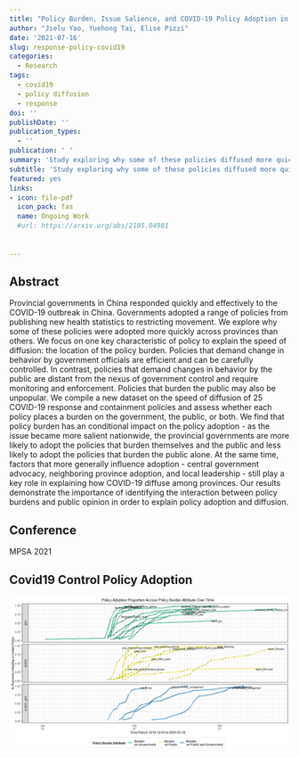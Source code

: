```yaml
---
title: "Policy Burden, Issue Salience, and COVID-19 Policy Adoption in China"
author: "Jielu Yao, Yuehong Tai, Elise Pizzi"
date: '2021-07-16'
slug: response-policy-covid19
categories:
  - Research
tags:
  - covid19
  - policy diffusion
  - response
doi: ''
publishDate: ''
publication_types:
  - ''
publication: ' '
summary: 'Study exploring why some of these policies diffused more quickly across provinces than others during COVID19 in China and finding policy features matter.'
subtitle: 'Study exploring why some of these policies diffused more quickly across provinces than others during COVID19 in China and finding policy features matter.'
featured: yes
links:
- icon: file-pdf
  icon_pack: fas
  name: Ongoing Work
  #url: https://arxiv.org/abs/2105.04981
  

---
```


## Abstract 

Provincial governments in China responded quickly and effectively to the COVID-19 outbreak in China. Governments adopted a range of policies from publishing new health statistics to restricting movement. We explore why some of these policies were adopted more quickly across provinces than others. We focus on one key characteristic of policy to explain the speed of diffusion: the location of the policy burden. Policies that demand change in behavior by government officials are efficient and can be carefully controlled. In contrast, policies that demand changes in behavior by the public are distant from the nexus of government control and require monitoring and enforcement. Policies that burden the public may also be unpopular. We compile a new dataset on the speed of diffusion of 25 COVID-19 response and containment policies and assess whether each policy places a burden on the government, the public, or both. We find that policy burden has an conditional impact on the policy adoption - as the issue became more salient nationwide, the provincial governments are more likely to adopt the policies that burden themselves and the public and less likely to adopt the policies that burden the public alone. At the same time, factors that more generally influence adoption - central government advocacy, neighboring province adoption, and local leadership - still play a key role in explaining how COVID-19 diffuse among provinces. Our results demonstrate the importance of identifying the interaction between policy burdens and public opinion in order to explain policy adoption and diffusion. 

## Conference

MPSA 2021

## Covid19 Control Policy Adoption

![policy adoption](panel.png)
